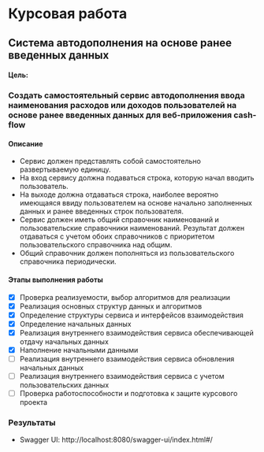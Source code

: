 # Курсовая работа
## Система автодополнения на основе ранее введенных данных
#### Цель:
### Создать самостоятельный сервис автодополнения ввода наименования расходов или доходов пользователей на основе ранее введенных данных для веб-приложения cash-flow 

#### Описание
- Сервис должен представлять собой самостоятельно развертываемую единицу.
- На вход сервису должна подаваться строка, которую начал вводить пользователь.
- На выходе должна отдаваться строка, наиболее вероятно имеющаяся ввиду пользователем на основе начально заполненных 
данных и ранее введенных строк пользователя.
- Сервис должен иметь общий справочник наименований и пользовательские справочники наименований. Результат должен 
отдаваться с учетом обоих справочников с приоритетом пользовательского справочника над общим.
- Общий справочник должен пополняться из пользовательского справочника периодически.

#### Этапы выполнения работы
- [x] Проверка реализуемости, выбор алгоритмов для реализации
- [x] Реализация основных структур данных и алгоритмов
- [x] Определение структуры сервиса и интерфейсов взаимодействия
- [x] Определение начальных данных
- [x] Реализация внутреннего взаимодействия сервиса обеспечивающей отдачу начальных данных
- [x] Наполнение начальными данными
- [ ] Реализация внутреннего взаимодействия сервиса обновления начальных данных
- [ ] Реализация внутреннего взаимодействия сервиса с учетом пользовательских данных
- [ ] Проверка работоспособности и подготовка к защите курсового проекта

### Результаты
- Swagger UI: http://localhost:8080/swagger-ui/index.html#/